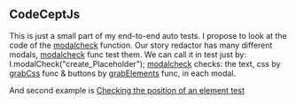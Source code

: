 ## CodeCeptJs

This is just a small part of my end-to-end auto tests. I propose to look at the code of the [modalcheck](https://github.com/Mybono/CodeCeptJs/blob/main/modalCheck.js) function. Our story redactor has many different modals, [modalcheck](https://github.com/Mybono/CodeCeptJs/blob/main/modalCheck.js) func test them. 
We can call it in test just by: I.modalCheck("create_Placeholder");
[modalcheck](https://github.com/Mybono/CodeCeptJs/blob/main/modalCheck.js) checks: the text, css by [grabCss](https://github.com/Mybono/CodeCeptJs/blob/main/grabCss.js) func & buttons by [grabElements](https://github.com/Mybono/CodeCeptJs/blob/main/grabElements.js) func, in each modal.

And second example is [Checking the position of an element test](https://github.com/Mybono/CodeCeptJs/blob/main/checkPos.js)
